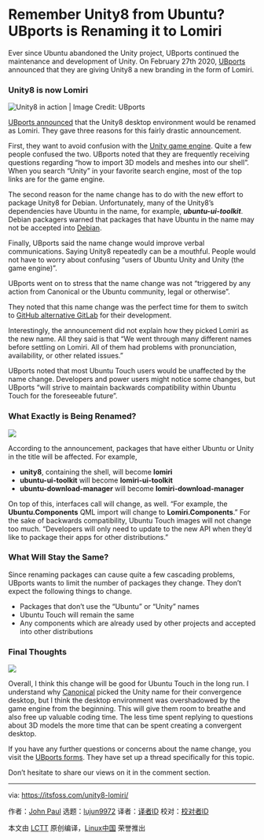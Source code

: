 [#]: collector: (lujun9972)
[#]: translator: ( )
[#]: reviewer: ( )
[#]: publisher: ( )
[#]: url: ( )
[#]: subject: (Remember Unity8 from Ubuntu? UBports is Renaming it to Lomiri)
[#]: via: (https://itsfoss.com/unity8-lomiri/)
[#]: author: (John Paul https://itsfoss.com/author/john/)

Remember Unity8 from Ubuntu? UBports is Renaming it to Lomiri
======

Ever since Ubuntu abandoned the Unity project, UBports continued the maintenance and development of Unity. On February 27th 2020, [UBports][1] announced that they are giving Unity8 a new branding in the form of Lomiri.

### Unity8 is now Lomiri

![Unity8 in action | Image Credit: UBports][2]

[UBports announced][3] that the Unity8 desktop environment would be renamed as Lomiri. They gave three reasons for this fairly drastic announcement.

First, they want to avoid confusion with the [Unity game engine][4]. Quite a few people confused the two. UBports noted that they are frequently receiving questions regarding “how to import 3D models and meshes into our shell”. When you search “Unity” in your favorite search engine, most of the top links are for the game engine.

The second reason for the name change has to do with the new effort to package Unity8 for Debian. Unfortunately, many of the Unity8’s dependencies have Ubuntu in the name, for example, _**ubuntu-ui-toolkit**_. Debian packagers warned that packages that have Ubuntu in the name may not be accepted into [Debian][5].

Finally, UBports said the name change would improve verbal communications. Saying Unity8 repeatedly can be a mouthful. People would not have to worry about confusing “users of Ubuntu Unity and Unity (the game engine)”.

UBports went on to stress that the name change was not “triggered by any action from Canonical or the Ubuntu community, legal or otherwise”.

They noted that this name change was the perfect time for them to switch to [GitHub alternative GitLab][6] for their development.

Interestingly, the announcement did not explain how they picked Lomiri as the new name. All they said is that “We went through many different names before settling on Lomiri. All of them had problems with pronunciation, availability, or other related issues.”

UBports noted that most Ubuntu Touch users would be unaffected by the name change. Developers and power users might notice some changes, but UBports “will strive to maintain backwards compatibility within Ubuntu Touch for the foreseeable future”.

### What Exactly is Being Renamed?

![][7]

According to the announcement, packages that have either Ubuntu or Unity in the title will be affected. For example,

  * **unity8**, containing the shell, will become **lomiri**
  * **ubuntu-ui-toolkit** will become **lomiri-ui-toolkit**
  * **ubuntu-download-manager** will become **lomiri-download-manager**



On top of this, interfaces call will change, as well. “For example, the **Ubuntu.Components** QML import will change to **Lomiri.Components**.” For the sake of backwards compatibility, Ubuntu Touch images will not change too much. “Developers will only need to update to the new API when they’d like to package their apps for other distributions.”

### What Will Stay the Same?

Since renaming packages can cause quite a few cascading problems, UBports wants to limit the number of packages they change. They don’t expect the following things to change.

  * Packages that don’t use the “Ubuntu” or “Unity” names
  * Ubuntu Touch will remain the same
  * Any components which are already used by other projects and accepted into other distributions



### Final Thoughts

![][8]

Overall, I think this change will be good for Ubuntu Touch in the long run. I understand why [Canonical][9] picked the Unity name for their convergence desktop, but I think the desktop environment was overshadowed by the game engine from the beginning. This will give them room to breathe and also free up valuable coding time. The less time spent replying to questions about 3D models the more time that can be spent creating a convergent desktop.

If you have any further questions or concerns about the name change, you visit the [UBports forms][10]. They have set up a thread specifically for this topic.

Don’t hesitate to share our views on it in the comment section.

--------------------------------------------------------------------------------

via: https://itsfoss.com/unity8-lomiri/

作者：[John Paul][a]
选题：[lujun9972][b]
译者：[译者ID](https://github.com/译者ID)
校对：[校对者ID](https://github.com/校对者ID)

本文由 [LCTT](https://github.com/LCTT/TranslateProject) 原创编译，[Linux中国](https://linux.cn/) 荣誉推出

[a]: https://itsfoss.com/author/john/
[b]: https://github.com/lujun9972
[1]: https://ubports.com/
[2]: https://i0.wp.com/itsfoss.com/wp-content/uploads/2020/02/unity8_ubports.png?ssl=1
[3]: https://ubports.com/blog/ubports-blog-1/post/lomiri-new-name-same-great-unity8-265
[4]: https://en.wikipedia.org/wiki/Unity_(game_engine)
[5]: https://www.debian.org/
[6]: https://itsfoss.com/github-alternatives/
[7]: https://i2.wp.com/itsfoss.com/wp-content/uploads/2020/02/Unity8-lomiri.png?ssl=1
[8]: https://i2.wp.com/itsfoss.com/wp-content/uploads/2020/02/ubports.jpeg?ssl=1
[9]: https://canonical.com/
[10]: https://forums.ubports.com/topic/3874/unity8-is-now-lomiri

